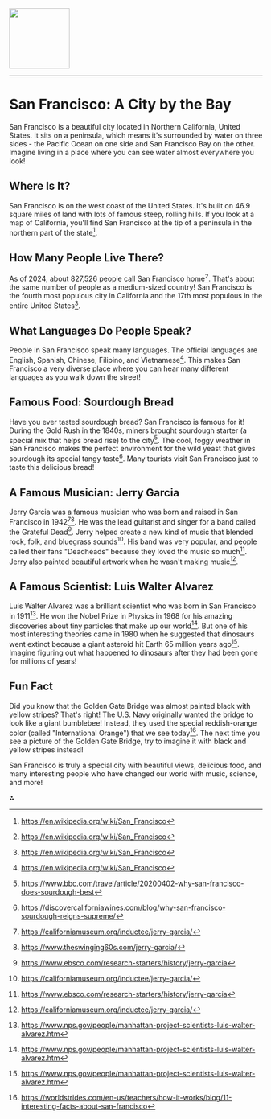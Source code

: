 <img src="https://r2cdn.perplexity.ai/pplx-full-logo-primary-dark%402x.png" class="logo" width="120"/>

---

# San Francisco: A City by the Bay

San Francisco is a beautiful city located in Northern California, United States. It sits on a peninsula, which means it's surrounded by water on three sides - the Pacific Ocean on one side and San Francisco Bay on the other. Imagine living in a place where you can see water almost everywhere you look!

## Where Is It?

San Francisco is on the west coast of the United States. It's built on 46.9 square miles of land with lots of famous steep, rolling hills. If you look at a map of California, you'll find San Francisco at the tip of a peninsula in the northern part of the state[^1].

## How Many People Live There?

As of 2024, about 827,526 people call San Francisco home[^1]. That's about the same number of people as a medium-sized country! San Francisco is the fourth most populous city in California and the 17th most populous in the entire United States[^1].

## What Languages Do People Speak?

People in San Francisco speak many languages. The official languages are English, Spanish, Chinese, Filipino, and Vietnamese[^1]. This makes San Francisco a very diverse place where you can hear many different languages as you walk down the street!

## Famous Food: Sourdough Bread

Have you ever tasted sourdough bread? San Francisco is famous for it! During the Gold Rush in the 1840s, miners brought sourdough starter (a special mix that helps bread rise) to the city[^4]. The cool, foggy weather in San Francisco makes the perfect environment for the wild yeast that gives sourdough its special tangy taste[^8]. Many tourists visit San Francisco just to taste this delicious bread!

## A Famous Musician: Jerry Garcia

Jerry Garcia was a famous musician who was born and raised in San Francisco in 1942[^2][^10]. He was the lead guitarist and singer for a band called the Grateful Dead[^6]. Jerry helped create a new kind of music that blended rock, folk, and bluegrass sounds[^2]. His band was very popular, and people called their fans "Deadheads" because they loved the music so much[^6]. Jerry also painted beautiful artwork when he wasn't making music[^2].

## A Famous Scientist: Luis Walter Alvarez

Luis Walter Alvarez was a brilliant scientist who was born in San Francisco in 1911[^3]. He won the Nobel Prize in Physics in 1968 for his amazing discoveries about tiny particles that make up our world[^3]. But one of his most interesting theories came in 1980 when he suggested that dinosaurs went extinct because a giant asteroid hit Earth 65 million years ago[^3]. Imagine figuring out what happened to dinosaurs after they had been gone for millions of years!

## Fun Fact

Did you know that the Golden Gate Bridge was almost painted black with yellow stripes? That's right! The U.S. Navy originally wanted the bridge to look like a giant bumblebee! Instead, they used the special reddish-orange color (called "International Orange") that we see today[^9]. The next time you see a picture of the Golden Gate Bridge, try to imagine it with black and yellow stripes instead!

San Francisco is truly a special city with beautiful views, delicious food, and many interesting people who have changed our world with music, science, and more!

<div>⁂</div>

[^1]: https://en.wikipedia.org/wiki/San_Francisco

[^2]: https://californiamuseum.org/inductee/jerry-garcia/

[^3]: https://www.nps.gov/people/manhattan-project-scientists-luis-walter-alvarez.htm

[^4]: https://www.bbc.com/travel/article/20200402-why-san-francisco-does-sourdough-best

[^5]: https://www.britannica.com/place/San-Francisco-California

[^6]: https://www.ebsco.com/research-starters/history/jerry-garcia

[^7]: https://www.exploratorium.edu/about/history

[^8]: https://discovercaliforniawines.com/blog/why-san-francisco-sourdough-reigns-supreme/

[^9]: https://worldstrides.com/en-us/teachers/how-it-works/blog/11-interesting-facts-about-san-francisco

[^10]: https://www.theswinging60s.com/jerry-garcia/

[^11]: https://www.ucsf.edu/news/2023/12/426756/over-30-ucsf-scientists-honored-highest-impact-their-fields

[^12]: https://www.seriouseats.com/taste-test-the-best-sourdough-bread-in-san-fr

[^13]: https://www.encyclopedia.com/humanities/encyclopedias-almanacs-transcripts-and-maps/garcia-jerome-john-jerry

[^14]: https://byjus.com/physics/list-of-physics-scientists-and-their-inventions/

[^15]: https://www.marincountyvisitor.com/jerry-garcia-and-the-grateful-deads-marin-county-roots/

[^16]: https://cancer.ucsf.edu/about/member_distinctions

[^17]: https://en.wikipedia.org/wiki/Jerry_Garcia_discography

[^18]: https://www.famousfix.com/list/scientists-from-the-san-francisco-bay-area

[^19]: https://www.rollingstone.com/music/music-lists/jerry-garcia-grateful-dead-greatest-songs-1036037/

[^20]: https://www.thecapitoltheatre.com/blog/detail/20-of-the-most-significant-places-to-remember-jerry-garcia

[^21]: https://www.americansky.ie/california-holidays/san-francisco/useful-facts

[^22]: https://growsf.org/pulse/growsf-pulse-february-2025/

[^23]: https://www.sfchronicle.com/projects/2025/things-to-do-sf/

[^24]: https://www.travelweekly.com/North-America-Travel/San-Francisco-prepares-revitalize-tourism

[^25]: https://sfchamber.com/citybeat-2025-press-release/

[^26]: https://www.americansky.ie/california-holidays/san-francisco

[^27]: https://www.reddit.com/r/sanfrancisco/comments/18zkyas/san_francisco_will_become_the_worlds_largest_city/

[^28]: https://www.juliensauctions.com/en/articles/jerry-garcia-life-in-music-legacy-of-inspiration

[^29]: https://upload.wikimedia.org/wikipedia/commons/c/c0/Jerry-Garcia-01cropped.jpg?sa=X\&ved=2ahUKEwjAoJyRoMCMAxWFTaQEHZo4PYMQ_B16BAgIEAI

[^30]: https://en.wikipedia.org/wiki/Category:Scientists_from_the_San_Francisco_Bay_Area

[^31]: https://en.wikipedia.org/wiki/Category:Scientists_from_San_Francisco

[^32]: https://alumni.sfsu.edu/gator-greats/science-and-technology

[^33]: https://www.boudinbakery.com

[^34]: https://www.weekendbakery.com/posts/san-francisco-style-sourdough-bread/

[^35]: https://www.tripadvisor.ie/ShowUserReviews-g60713-d2537751-r555019630-Boudin_Bakery_Cafe-San_Francisco_California.html

[^36]: https://www.sfgate.com/food/article/san-francisco-sourdough-18102395.php

[^37]: https://www.sourdough.co.uk/glossary/san-francisco-style-sourdough/

[^38]: https://www.atlasobscura.com/articles/sourdough-history

[^39]: https://www.businessinsider.com/we-tried-the-best-sourdough-in-san-francisco-and-found-a-clear-winner-2017-12

